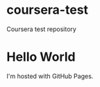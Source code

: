 # coursera-test
Coursera test repository
<!DOCTYPE html>
<html>
  <head>
    <title>lenehuang.github.io</title>
  </head>
  <body>
    <h1>Hello World</h1>
    <p>I'm hosted with GitHub Pages.</p>
  </body>
</html>
